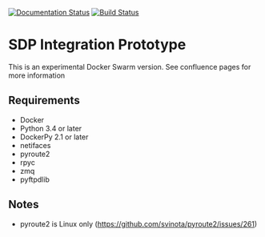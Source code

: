 [![Documentation Status](https://readthedocs.org/projects/integration-prototype/badge/?version=latest)](http://integration-prototype.readthedocs.io/en/latest/?badge=latest)
[![Build Status](https://travis-ci.org/SKA-ScienceDataProcessor/integration-prototype.svg?branch=master)](https://travis-ci.org/SKA-ScienceDataProcessor/integration-prototype)

# SDP Integration Prototype

This is an experimental Docker Swarm version. See confluence pages for more
information


## Requirements
* Docker
* Python 3.4 or later
* DockerPy 2.1 or later
* netifaces
* pyroute2
* rpyc
* zmq
* pyftpdlib

## Notes
* pyroute2 is Linux only (https://github.com/svinota/pyroute2/issues/261)


